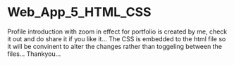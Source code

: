 # Web_App_5_HTML_CSS
Profile introduction with zoom in effect for portfolio is created by me, check it out and do share it if you like it...
The CSS is embedded to the html file so it will be convinent to alter the changes rather than toggeling between the files...
Thankyou...
